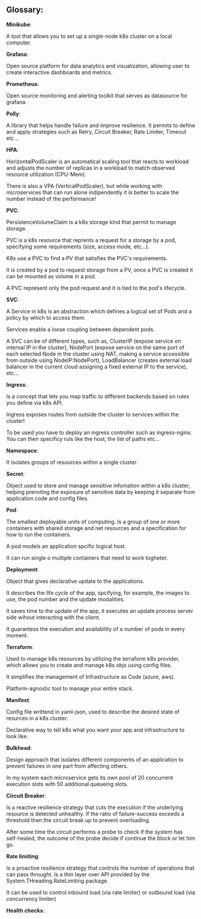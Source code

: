 ## Glossary:

**Minikube**:

A tool that allows you to set up a single-node k8s cluster on a local computer.

**Grafana**:

Open source platform for data analytics and visualization, allowing user to create interactive dashboards and metrics.

**Prometheus**:

Open source monitoring and alerting toolkit that serves as datasource for grafana.

**Polly**:

A library that helps handle failure and improve resilience. It permits to define and apply strategies such as Retry, Circuit Breaker, Rate Limiter, Timeout etc...

**HPA**:

HorizontalPodScaler is an automatical scaling tool that reacts to workload and adjusts the number of replicas in a workload to match observed resource utilization (CPU-Mem).

There is also a VPA (VerticalPodScaler), but while working with microservices that can run alone indipendently it is better to scale the number instead of the performance!

**PVC**:

PersistenceVolumeClaim is a k8s storage kind that permit to manage storage.

PVC is a k8s resource that reprents a request for a storage by a pod, specifying some requirements (size, access mode, etc...).

K8s use a PVC to find a PV that satisfies the PVC's requirements.

It is created by a pod to request storage from a PV, once a PVC is created it can be mounted as volume in a pod.

A PVC represent only the pod request and it is tied to the pod's lifecycle.

**SVC**:

A Service in k8s is an abstraction which defines a logical set of Pods and a policy by which to access them. 

Services enable a loose coupling between dependent pods.

A SVC can be of different types, such as, ClusterIP (expose service on internal IP in the cluster), NodePort (expose service on the same port of each selected Node in the cluster using NAT, making a service accessible from outside using NodeIP:NodePort), LoadBalancer (creates external load balancer in the current cloud assigning a fixed external IP to the service), etc...

**Ingress**:

Is a concept that lets you map traffic to different backends based on rules you define via k8s API.

Ingress exposes routes from outside the cluster to services within the cluster!

To be used you have to deploy an ingress controller such as ingress-nginx. You can then specificy ruls like the host, the list of paths etc...

**Namespace**:

It isolates groups of resources within a single cluster.

**Secret**:

Object used to store and manage sensitive infomation within a k8s cluster, helping prenvting the exposure of sensitive data by keeping it separate from application code and config files.

**Pod**:

The smallest deployable units of computing. Is a group of one or more containers with shared storage and net resources and a specification for how to run the containers.

A pod models an application spcific logical host.

It can run single o multiple containers that need to work togheter.

**Deployment**:

Object that gives declarative update to the applications. 

It describes the life cycle of the app, spcifying, for example, the images to use, the pod number and the update modalities.

It saves time to the update of the app, it executes an update process server side wihout interacting with the client.

It guarantess the execution and availability of a number of pods in every moment.

**Terraform**:

Used to manage k8s resources by utilizing the terraform k8s provider, which allows you to create and manage k8s objs using config files. 

It simplifies the management of Infrastructure as Code (azure, aws).

Platform-agnostic tool to manage your entire stack.

**Manifest**:

Config file writtend in yaml-json, used to describe the desired state of resurces in a k8s cluster.

Declarative way to tell k8s what you want your app and infrastructure to look like.

**Bulkhead**:

Design approach that isolates different components of an application to prevent failures in one part from affecting others.

In my system each microservice gets its own pool of 20 concurrent execution slots with 50 additional queueing slots.

**Circuit Breaker**:

Is a reactive resilience strategy that cuts the execution if the underlying resource is detected unhealthy. If the ratio of failure-success exceeds a threshold then the circuit break up to prevent overloading.

After some time the circuit performs a probe to check if the system has self-healed, the outcome of the probe decide if continue the block or let him go.

**Rate limiting**:

Is a proactive resilience strategy that controls the number of operations that can pass throught. Is a thin layer over API provided by the System.THreading.RateLimiting package. 

It can be used to control inbound load (via rate limiter) or outbound load (via concurrency limiter)

**Health checks**:
